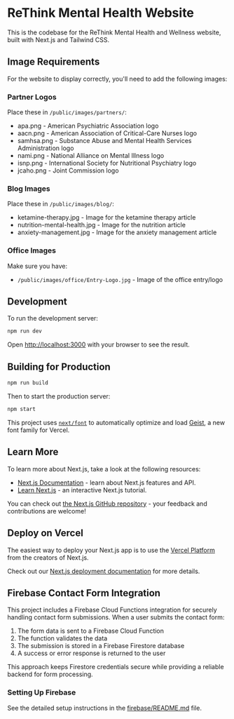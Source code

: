 # ReThink Mental Health Website

This is the codebase for the ReThink Mental Health and Wellness website, built with Next.js and Tailwind CSS.

## Image Requirements

For the website to display correctly, you'll need to add the following images:

### Partner Logos
Place these in `/public/images/partners/`:
- apa.png - American Psychiatric Association logo
- aacn.png - American Association of Critical-Care Nurses logo
- samhsa.png - Substance Abuse and Mental Health Services Administration logo
- nami.png - National Alliance on Mental Illness logo
- isnp.png - International Society for Nutritional Psychiatry logo
- jcaho.png - Joint Commission logo

### Blog Images
Place these in `/public/images/blog/`:
- ketamine-therapy.jpg - Image for the ketamine therapy article
- nutrition-mental-health.jpg - Image for the nutrition article
- anxiety-management.jpg - Image for the anxiety management article

### Office Images
Make sure you have:
- `/public/images/office/Entry-Logo.jpg` - Image of the office entry/logo

## Development

To run the development server:

```bash
npm run dev
```

Open [http://localhost:3000](http://localhost:3000) with your browser to see the result.

## Building for Production

```bash
npm run build
```

Then to start the production server:

```bash
npm start
```

This project uses [`next/font`](https://nextjs.org/docs/app/building-your-application/optimizing/fonts) to automatically optimize and load [Geist](https://vercel.com/font), a new font family for Vercel.

## Learn More

To learn more about Next.js, take a look at the following resources:

- [Next.js Documentation](https://nextjs.org/docs) - learn about Next.js features and API.
- [Learn Next.js](https://nextjs.org/learn) - an interactive Next.js tutorial.

You can check out [the Next.js GitHub repository](https://github.com/vercel/next.js) - your feedback and contributions are welcome!

## Deploy on Vercel

The easiest way to deploy your Next.js app is to use the [Vercel Platform](https://vercel.com/new?utm_medium=default-template&filter=next.js&utm_source=create-next-app&utm_campaign=create-next-app-readme) from the creators of Next.js.

Check out our [Next.js deployment documentation](https://nextjs.org/docs/app/building-your-application/deploying) for more details.

## Firebase Contact Form Integration

This project includes a Firebase Cloud Functions integration for securely handling contact form submissions. When a user submits the contact form:

1. The form data is sent to a Firebase Cloud Function
2. The function validates the data
3. The submission is stored in a Firebase Firestore database
4. A success or error response is returned to the user

This approach keeps Firestore credentials secure while providing a reliable backend for form processing.

### Setting Up Firebase

See the detailed setup instructions in the [firebase/README.md](firebase/README.md) file.
